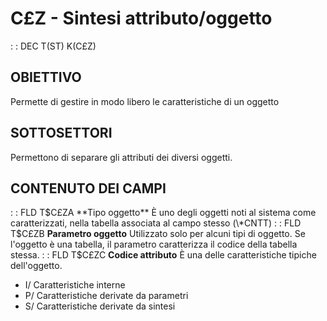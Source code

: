 # C£Z - Sintesi attributo/oggetto
 :  : DEC T(ST) K(C£Z)
## OBIETTIVO
Permette di gestire in modo libero le caratteristiche di un oggetto
## SOTTOSETTORI
Permettono di separare gli attributi dei diversi oggetti.
## CONTENUTO DEI CAMPI
 :  : FLD T$C£ZA **Tipo oggetto**
È uno degli oggetti noti al sistema come caratterizzati, nella tabella associata al campo stesso (\*CNTT)
 :  : FLD T$C£ZB **Parametro oggetto**
Utilizzato solo per alcuni tipi di oggetto. Se l'oggetto è una tabella, il parametro caratterizza il codice della tabella stessa.
 :  : FLD T$C£ZC **Codice attributo**
È una delle caratteristiche tipiche dell'oggetto.
- I/ Caratteristiche interne
- P/ Caratteristiche derivate da parametri
- S/ Caratteristiche derivate da sintesi
